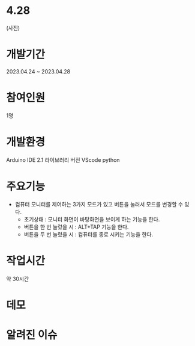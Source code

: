 # 4.28
(사진)

# 개발기간
2023.04.24 ~ 2023.04.28

# 참여인원
1명

# 개발환경
Arduino IDE 2.1 라이브러리 버전
VScode python

# 주요기능
+ 컴퓨터 모니터를 제어하는 3가지 모드가 있고 버튼을 눌러서 모드를 변경할 수 있다.
  + 초기상태 : 모니터 화면이 바탕화면을 보이게 하는 기능을 한다.
  + 버튼을 한 번 눌렀을 시 : ALT+TAP 기능을 한다.
  + 버튼을 두 번 눌렀을 시 : 컴퓨터를 종료 시키는 기능을 한다.

# 작업시간
약 30시간

# 데모


# 알려진 이슈

